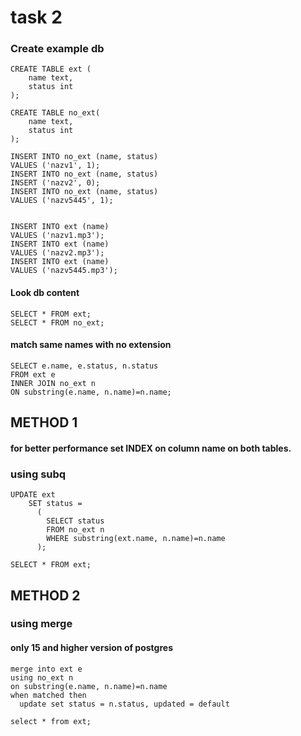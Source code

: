 # task 2
### Create example db

    CREATE TABLE ext (
        name text,
        status int
    );

    CREATE TABLE no_ext(
        name text,
        status int
    );

    INSERT INTO no_ext (name, status) 
    VALUES ('nazv1', 1);
    INSERT INTO no_ext (name, status) 
    INSERT ('nazv2', 0);
    INSERT INTO no_ext (name, status) 
    VALUES ('nazv5445', 1);


    INSERT INTO ext (name) 
    VALUES ('nazv1.mp3');
    INSERT INTO ext (name) 
    VALUES ('nazv2.mp3');
    INSERT INTO ext (name) 
    VALUES ('nazv5445.mp3');


#### Look db content
    SELECT * FROM ext;
    SELECT * FROM no_ext;

#### match same names with no extension 
    SELECT e.name, e.status, n.status 
    FROM ext e 
    INNER JOIN no_ext n 
    ON substring(e.name, n.name)=n.name;

## METHOD 1
#### for better performance set INDEX on column name on both tables.

### using subq
    UPDATE ext
        SET status = 
          (
            SELECT status 
            FROM no_ext n
            WHERE substring(ext.name, n.name)=n.name
          );
  
    SELECT * FROM ext;
## METHOD 2
### using merge 
#### only 15 and higher version of postgres
    merge into ext e
    using no_ext n
    on substring(e.name, n.name)=n.name
    when matched then
      update set status = n.status, updated = default

    select * from ext;
